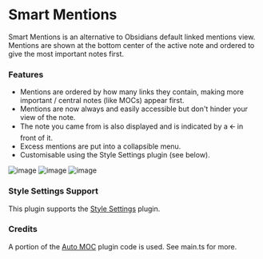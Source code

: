 # Smart Mentions
Smart Mentions is an alternative to Obsidians default linked mentions view. Mentions are shown at the bottom center of the active note and ordered to give the most important notes first.

### Features
- Mentions are ordered by how many links they contain, making more important / central notes (like MOCs) appear first.
- Mentions are now always and easily accessible but don't hinder your view of the note.
- The note you came from is also displayed and is indicated by a 🡨 in front of it.
- Excess mentions are put into a collapsible menu.
- Customisable using the Style Settings plugin (see below).

![image](https://user-images.githubusercontent.com/36495056/199388755-0544390d-2f51-4339-a66c-872d952bf774.png)
![image](https://user-images.githubusercontent.com/36495056/199388968-567c1b93-2d2c-409c-a7bc-19db342c97a6.png)
![image](https://user-images.githubusercontent.com/36495056/199388999-ec72ff1e-5f38-4994-8ca5-448efb006b10.png)

### Style Settings Support
This plugin supports the [Style Settings](https://github.com/mgmeyers/obsidian-style-settings) plugin.

### Credits
A portion of the [Auto MOC](https://github.com/dalcantara7/obsidian-auto-moc) plugin code is used. See main.ts for more.
